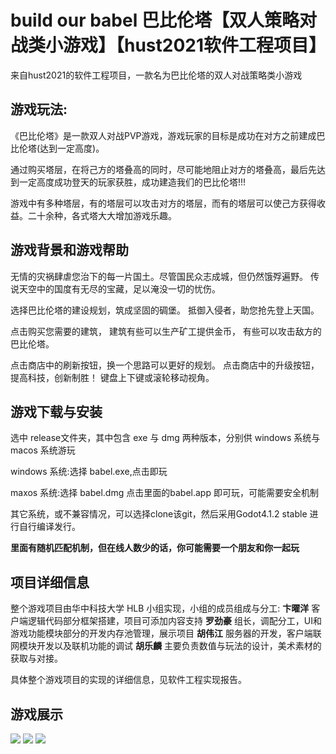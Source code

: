 # build our babel 巴比伦塔【双人策略对战类小游戏】【hust2021软件工程项目】

来自hust2021的软件工程项目，一款名为巴比伦塔的双人对战策略类小游戏

## 游戏玩法:

《巴比伦塔》是一款双人对战PVP游戏，游戏玩家的目标是成功在对方之前建成巴比伦塔(达到一定高度)。

通过购买塔层，在将己方的塔叠高的同时，尽可能地阻止对方的塔叠高，最后先达到一定高度成功登天的玩家获胜，成功建造我们的巴比伦塔!!!

游戏中有多种塔层，有的塔层可以攻击对方的塔层，而有的塔层可以使己方获得收益。二十余种，各式塔大大增加游戏乐趣。

## 游戏背景和游戏帮助

无情的灾祸肆虐您治下的每一片国土。尽管国民众志成城，但仍然饿殍遍野。
传说天空中的国度有无尽的宝藏，足以淹没一切的忧伤。

选择巴比伦塔的建设规划，筑成坚固的碉堡。
抵御入侵者，助您抢先登上天国。

点击购买您需要的建筑，
建筑有些可以生产矿工提供金币，
有些可以攻击敌方的巴比伦塔。

点击商店中的刷新按钮，换一个思路可以更好的规划。
点击商店中的升级按钮，提高科技，创新制胜！
键盘上下键或滚轮移动视角。

## 游戏下载与安装

选中 release文件夹，其中包含 exe 与 dmg 两种版本，分别供 windows 系统与 macos 系统游玩

windows 系统:选择 babel.exe,点击即玩

maxos 系统:选择 babel.dmg 点击里面的babel.app 即可玩，可能需要安全机制

其它系统，或不兼容情况，可以选择clone该git，然后采用Godot4.1.2 stable 进行自行编译发行。

**里面有随机匹配机制，但在线人数少的话，你可能需要一个朋友和你一起玩**

## 项目详细信息
整个游戏项目由华中科技大学 HLB 小组实现，小组的成员组成与分工:
**卞曜洋** 客户端逻辑代码部分框架搭建，项目可添加内容支持
**罗劲豪** 组长，调配分工，UI和游戏功能模块部分的开发内存池管理，展示项目
**胡伟江** 服务器的开发，客户端联网模块开发以及联机功能的调试
**胡乐麟** 主要负责数值与玩法的设计，美术素材的获取与对接。

具体整个游戏项目的实现的详细信息，见软件工程实现报告。
## 游戏展示
![](https://github.com/newuseres/HLB/blob/master/show_images/图片2.png)
![](https://github.com/newuseres/HLB/blob/master/show_images/图片3.png)
![](https://github.com/newuseres/HLB/blob/master/show_images/图片1.png)
